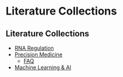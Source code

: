 # Literature Collections

## Literature Collections

* [RNA Regulation](rna.md)
* [Precision Medicine](med/)
  * [FAQ](med/faq.md)
* [Machine Learning & AI](ai.md)



